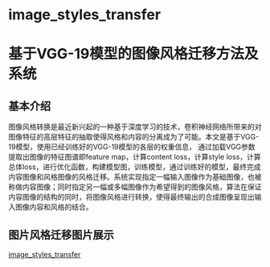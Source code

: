 # image_styles_transfer
# 基于VGG-19模型的图像风格迁移方法及系统
## 基本介绍
   图像风格转换是最近新兴起的一种基于深度学习的技术，卷积神经网络所带来的对图像特征的高层特征的抽取使得风格和内容的分离成为了可能。本文是基于VGG-19模型，使用已经训练好的VGG-19模型的各层的权重信息， 通过加载VGG参数提取出图像的特征图谱即feature map，计算content loss，计算style loss，计算总体loss，进行优化函数，构建模型图，训练模型，通过训练好的模型，最终完成内容图像和风格图像的风格迁移。系统实现指定一幅输入图像作为基础图像，也被称做内容图像；同时指定另一幅或多幅图像作为希望得到的图像风格，算法在保证内容图像的结构的同时，将图像风格进行转换，使得最终输出的合成图像呈现出输入图像内容和风格的结合。

## 图片风格迁移图片展示
[image_styles_transfer](https://qiuleiya.github.io/image_styles_transfer/index.html)
